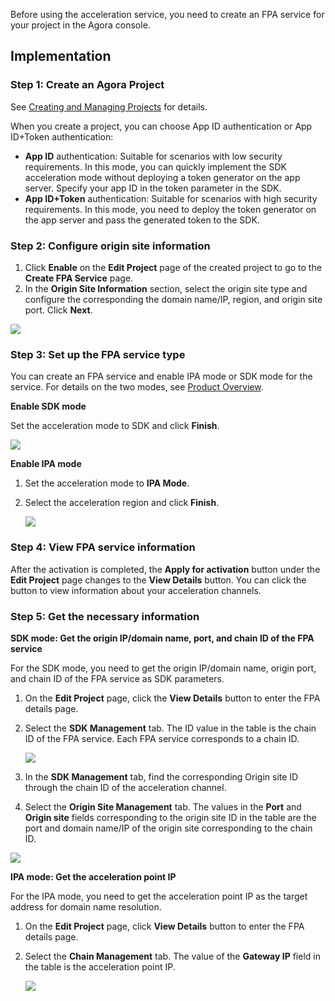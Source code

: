Before using the acceleration service, you need to create an FPA service for your project in the Agora console.

## Implementation

### Step 1: Create an Agora Project

See [Creating and Managing Projects](/en/Agora%20Platform/manage_projects?platform=All%20Platforms) for details.

When you create a project, you can choose App ID authentication or App ID+Token authentication:

- **App ID** authentication: Suitable for scenarios with low security requirements. In this mode, you can quickly implement the SDK acceleration mode without deploying a token generator on the app server. Specify your app ID in the token parameter in the SDK.
- **App ID+Token** authentication: Suitable for scenarios with high security requirements. In this mode, you need to deploy the token generator on the app server and pass the generated token to the SDK.

### Step 2: Configure origin site information

1. Click **Enable** on the **Edit Project** page of the created project to go to the **Create FPA Service** page.
2. In the **Origin Site Information** section, select the origin site type and configure the corresponding the domain name/IP, region, and origin site port. Click **Next**.

![](https://web-cdn.agora.io/docs-files/1653012507356)

### Step 3: Set up the FPA service type

You can create an FPA service and enable IPA mode or SDK mode for the service. For details on the two modes, see [Product Overview](/en/global-accelerator/agora_ga_overview?platform=all%20platforms).

**Enable SDK mode**

Set the acceleration mode to SDK and click **Finish**.

![](https://web-cdn.agora.io/docs-files/1653012657171)

**Enable IPA mode**

1. Set the acceleration mode to **IPA Mode**.
2. Select the acceleration region and click **Finish**.

	![](https://web-cdn.agora.io/docs-files/1653012622623)

### Step 4: View FPA service information

After the activation is completed, the **Apply for activation** button under the **Edit Project** page changes to the **View Details** button. You can click the button to view information about your acceleration channels.

### Step 5: Get the necessary information

**SDK mode: Get the origin IP/domain name, port, and chain ID of the FPA service**

For the SDK mode, you need to get the origin IP/domain name, origin port, and chain ID of the FPA service as SDK parameters. 

1. On the **Edit Project**  page, click the **View Details** button to enter the FPA details page. 
2. Select the **SDK Management** tab. The ID value in the table is the chain ID of the FPA service. Each FPA service corresponds to a chain ID. 

	![](https://web-cdn.agora.io/docs-files/1653012860201)

3. In the **SDK Management** tab, find the corresponding Origin site ID through the chain ID of the acceleration channel. 
4. Select the **Origin Site Management** tab. The values in the **Port** and **Origin site** fields corresponding to the origin site ID in the table are the port and domain name/IP of the origin site corresponding to the chain ID. 

![](https://web-cdn.agora.io/docs-files/1653012903073)

**IPA mode: Get the acceleration point IP**

For the IPA mode, you need to get the acceleration point IP as the target address for domain name resolution. 

1. On the **Edit Project** page, click **View Details** button to enter the FPA details page. 
2. Select the **Chain Management** tab. The value of the **Gateway IP** field in the table is the acceleration point IP. 

	![](https://web-cdn.agora.io/docs-files/1653012779501)


